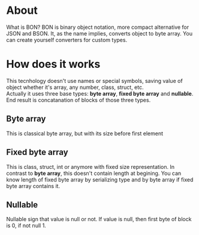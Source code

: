 # About
What is BON? BON is binary object notation, more compact alternative for JSON and BSON. 
It, as the name implies, converts object to byte array. You can create yourself converters for custom types.
# How does it works
This tecnhology doesn't use names or special symbols, saving value of object whether it's array, any number, class, struct, etc.<br/>
Actually it uses three base types: **byte array**, **fixed byte array** and **nullable**.
End result is concatanation of blocks of those three types. 
## Byte array
This is classical byte array, but with its size before first element
## Fixed byte array
This is class, struct, int or anymore with fixed size representation. In contrast to **byte array**, this doesn't contain length at begining.
You can know length of fixed byte array by serializing type and by byte array if fixed byte array contains it.
## Nullable
Nullable sign that value is null or not. If value is null, then first byte of block is 0, if not null 1.


